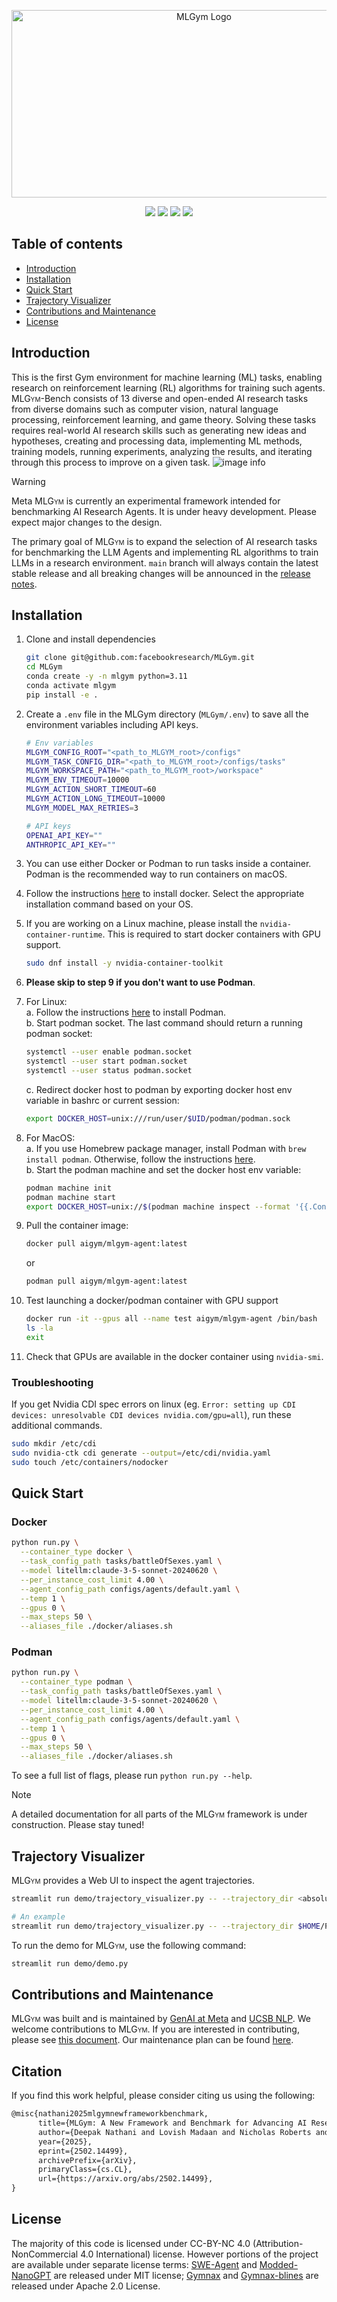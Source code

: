 <p align="center">
    <img src="./assets/logos/mlgym_logo.png" height="300" width="600" alt="MLGym Logo">
</p>

<p align="center">
  <a href="https://creativecommons.org/licenses/by-nc/4.0/"><img src="https://img.shields.io/badge/License-CC_BY--NC_4.0-lightgrey.svg" /></a>
  <!-- Someone else has pypi package with the same name -->
  <!-- <a href="https://pepy.tech/project/mlgym"><img src="https://static.pepy.tech/personalized-badge/minihack?period=total&units=international_system&left_color=black&right_color=red&left_text=Downloads" /></a> -->
  <!-- <a href="https://github.com/facebookresearch/minihack/actions/workflows/test_and_deploy.yml"><img src="https://github.com/facebookresearch/minihack/actions/workflows/test_and_deploy.yml/badge.svg?branch=main" /></a> -->
  <a href="https://arxiv.org/abs/2502.14499"><img src="https://img.shields.io/badge/arXiv-2502.14499-b31b1b.svg"/></a>
  <a href="https://discord.gg/Zep3cyHhjJ"><img src="https://img.shields.io/badge/Discord-Join-5865F2?logo=discord&logoColor=white" /></a>
  <a href="https://sites.google.com/view/mlgym"><img src="https://img.shields.io/badge/Website-MLGym-blue" /></a>
 </p>

## Table of contents

* [Introduction](#introduction)
* [Installation](#installation)
* [Quick Start](#quick-start)
* [Trajectory Visualizer](#trajectory-visualizer)
* [Contributions and Maintenance](#contributions-and-maintenance)
* [License](#license)

## Introduction

This is the first Gym environment for machine learning (ML) tasks, enabling research on reinforcement learning (RL) algorithms for training such agents. <span style="font-variant:small-caps;">MLGym</span>-Bench consists of 13 diverse and open-ended AI research tasks from diverse domains such as computer vision, natural language processing, reinforcement learning, and game theory. Solving these tasks requires real-world AI research skills such as generating new ideas and hypotheses, creating and processing data, implementing ML methods, training models, running experiments, analyzing the results, and iterating through this process to improve on a given task.
![image info](./assets/figs/mlgym.png)

> [!WARNING]
> Meta <span style="font-variant:small-caps;">MLGym</span> is currently an experimental framework intended for benchmarking AI Research Agents. It is under heavy development. Please expect major changes to the design.
>
> The primary goal of <span style="font-variant:small-caps;">MLGym</span> is to expand the selection of AI research tasks for benchmarking the LLM Agents and implementing RL algorithms to train LLMs in a research environment.
> `main` branch will always contain the latest stable release and all breaking changes will be announced in the [release notes](./CHANGELOG.md).

## Installation

1. Clone and install dependencies

    ```bash
    git clone git@github.com:facebookresearch/MLGym.git
    cd MLGym
    conda create -y -n mlgym python=3.11
    conda activate mlgym
    pip install -e .
    ```

2. Create a `.env` file in the MLGym directory (`MLGym/.env`) to save all the environment variables including API keys.

    ```bash
    # Env variables
    MLGYM_CONFIG_ROOT="<path_to_MLGYM_root>/configs"
    MLGYM_TASK_CONFIG_DIR="<path_to_MLGYM_root>/configs/tasks"
    MLGYM_WORKSPACE_PATH="<path_to_MLGYM_root>/workspace"
    MLGYM_ENV_TIMEOUT=10000
    MLGYM_ACTION_SHORT_TIMEOUT=60
    MLGYM_ACTION_LONG_TIMEOUT=10000
    MLGYM_MODEL_MAX_RETRIES=3

    # API keys
    OPENAI_API_KEY=""
    ANTHROPIC_API_KEY=""
    ```

3. You can use either Docker or Podman to run tasks inside a container. Podman is the recommended way to run containers on macOS.

4. Follow the instructions [here](https://docs.docker.com/desktop/) to install docker. Select the appropriate installation command based on your OS.

5. If you are working on a Linux machine, please install the `nvidia-container-runtime`. This is required to start docker containers with GPU support.

    ```bash
    sudo dnf install -y nvidia-container-toolkit
    ```

6. **Please skip to step 9 if you don't want to use Podman**.

7. For Linux:  
    a. Follow the instructions [here](https://podman.io/get-started) to install Podman.  
    b. Start podman socket. The last command should return a running podman socket:

    ```bash
    systemctl --user enable podman.socket
    systemctl --user start podman.socket
    systemctl --user status podman.socket 
    ```

    c. Redirect docker host to podman by exporting docker host env variable in bashrc or current session:

    ```bash
    export DOCKER_HOST=unix:///run/user/$UID/podman/podman.sock
    ```

8. For MacOS:  
    a. If you use Homebrew package manager, install Podman with `brew install podman`. Otherwise, follow the instructions [here](https://podman.io/get-started).  
    b. Start the podman machine and set the docker host env variable:

    ```bash
    podman machine init
    podman machine start
    export DOCKER_HOST=unix://$(podman machine inspect --format '{{.ConnectionInfo.PodmanSocket.Path}}')
    ```

9. Pull the container image:

    ```bash
    docker pull aigym/mlgym-agent:latest
    ```

    or  

    ```bash
    podman pull aigym/mlgym-agent:latest
    ```

10. Test launching a docker/podman container with GPU support

    ```bash
    docker run -it --gpus all --name test aigym/mlgym-agent /bin/bash
    ls -la
    exit
    ```

11. Check that GPUs are available in the docker container using `nvidia-smi`.

### Troubleshooting

If you get Nvidia CDI spec errors on linux (eg. `Error: setting up CDI devices: unresolvable CDI devices nvidia.com/gpu=all`), run these additional commands.

```bash
sudo mkdir /etc/cdi
sudo nvidia-ctk cdi generate --output=/etc/cdi/nvidia.yaml
sudo touch /etc/containers/nodocker
```

## Quick Start

### Docker

```bash
python run.py \
  --container_type docker \
  --task_config_path tasks/battleOfSexes.yaml \
  --model litellm:claude-3-5-sonnet-20240620 \
  --per_instance_cost_limit 4.00 \
  --agent_config_path configs/agents/default.yaml \
  --temp 1 \
  --gpus 0 \
  --max_steps 50 \
  --aliases_file ./docker/aliases.sh
```

### Podman

```bash
python run.py \
  --container_type podman \
  --task_config_path tasks/battleOfSexes.yaml \
  --model litellm:claude-3-5-sonnet-20240620 \
  --per_instance_cost_limit 4.00 \
  --agent_config_path configs/agents/default.yaml \
  --temp 1 \
  --gpus 0 \
  --max_steps 50 \
  --aliases_file ./docker/aliases.sh
```

To see a full list of flags, please run `python run.py --help`.

> [!NOTE]
> A detailed documentation for all parts of the <span style="font-variant:small-caps;">MLGym</span> framework is under construction. Please stay tuned!

## Trajectory Visualizer

<span style="font-variant:small-caps;">MLGym</span> provides a Web UI to inspect the agent trajectories.

```bash
streamlit run demo/trajectory_visualizer.py -- --trajectory_dir <absolute_path_to_trajectories>

# An example
streamlit run demo/trajectory_visualizer.py -- --trajectory_dir $HOME/Projects/MLGym/trajectories/mlgym_bench_v0
```

To run the demo for <span style="font-variant:small-caps;">MLGym</span>, use the following command:

```bash
streamlit run demo/demo.py
```

## Contributions and Maintenance

<span style="font-variant:small-caps;">MLGym</span> was built and is maintained by [GenAI at Meta](https://ai.meta.com/) and [UCSB NLP](http://nlp.cs.ucsb.edu/). We welcome contributions to <span style="font-variant:small-caps;">MLGym</span>. If you are interested in contributing, please see [this document](./CONTRIBUTING.md). Our maintenance plan can be found [here](./MAINTENANCE.md).

## Citation

If you find this work helpful, please consider citing us using the following:

```tex
@misc{nathani2025mlgymnewframeworkbenchmark,
      title={MLGym: A New Framework and Benchmark for Advancing AI Research Agents}, 
      author={Deepak Nathani and Lovish Madaan and Nicholas Roberts and Nikolay Bashlykov and Ajay Menon and Vincent Moens and Amar Budhiraja and Despoina Magka and Vladislav Vorotilov and Gaurav Chaurasia and Dieuwke Hupkes and Ricardo Silveira Cabral and Tatiana Shavrina and Jakob Foerster and Yoram Bachrach and William Yang Wang and Roberta Raileanu},
      year={2025},
      eprint={2502.14499},
      archivePrefix={arXiv},
      primaryClass={cs.CL},
      url={https://arxiv.org/abs/2502.14499}, 
}
```

## License

The majority of this code is licensed under CC-BY-NC 4.0 (Attribution-NonCommercial 4.0 International) license. However portions of the project are available under separate license terms: [SWE-Agent](https://github.com/SWE-agent/SWE-agent?tab=MIT-1-ov-file) and [Modded-NanoGPT](https://github.com/KellerJordan/modded-nanogpt?tab=MIT-1-ov-file) are released under MIT license; [Gymnax](https://github.com/RobertTLange/gymnax?tab=Apache-2.0-1-ov-file) and [Gymnax-blines](https://github.com/RobertTLange/gymnax-blines?tab=Apache-2.0-1-ov-file) are released under Apache 2.0 License.
